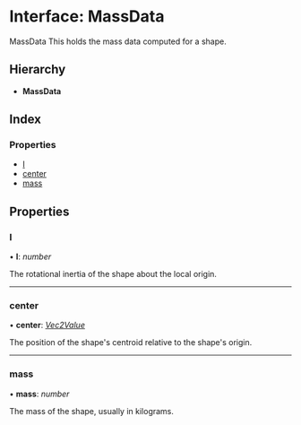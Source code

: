 
# Interface: MassData

MassData This holds the mass data computed for a shape.

## Hierarchy

* **MassData**

## Index

### Properties

* [I](/api/interfaces/massdata#i)
* [center](/api/interfaces/massdata#center)
* [mass](/api/interfaces/massdata#mass)

## Properties

###  I

• **I**: *number*

The rotational inertia of the shape about the local origin.

___

###  center

• **center**: *[Vec2Value](/api/interfaces/vec2value)*

The position of the shape's centroid relative to the shape's origin.

___

###  mass

• **mass**: *number*

The mass of the shape, usually in kilograms.
